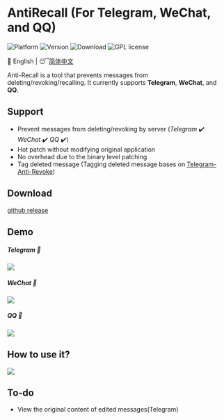# AntiRecall (For Telegram, WeChat, and QQ)

![Platform](https://img.shields.io/badge/Platform-Windows-brightgreen)  ![Version](https://img.shields.io/badge/Version-v3.0.0-red)  ![Download](https://img.shields.io/badge/Downloads-5.0K-yellow)  ![GPL license](https://img.shields.io/badge/License-GPL-blue.svg)

:crescent_moon: English | :sleeping:[简体中文](/README-zh.md)

Anti-Recall is a tool that prevents messages from deleting/revoking/recalling. It currently supports  **Telegram**, **WeChat**, and **QQ**.



## Support

- Prevent messages from deleting/revoking by server (*Telegram* :heavy_check_mark: *WeChat* :heavy_check_mark: *QQ* :heavy_check_mark:)
- Hot patch without modifying original application
- No overhead due to the binary level patching
- Tag deleted message (Tagging deleted message bases on [Telegram-Anti-Revoke](https://github.com/SpriteOvO/Telegram-Anti-Revoke ))

## Download

[github release](https://github.com/FlyRabbit/AntiRecall/releases)

## Demo

##### Telegram :arrow_down_small:

![](resource/telegram.gif)

##### WeChat :arrow_down_small:

![](resource/wechat.gif)

##### QQ :arrow_down_small:

![](resource/qq.gif)

## How to use it?

![](resource/how_to_use.gif)

## To-do 

- View the original content of edited messages(Telegram)
